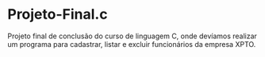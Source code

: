 # Projeto-Final.c

Projeto final de conclusão do curso de linguagem C, onde devíamos realizar um programa para cadastrar, listar e excluir funcionários da empresa XPTO.